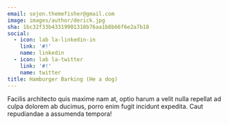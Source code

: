 ```yaml
---
email: sojon.themefisher@gmail.com
image: images/author/derick.jpg
sha: 1bc32f33b43319901318b76aa1b8b66f6e2a7b18
social:
  - icon: lab la-linkedin-in
    link: '#!'
    name: linkedin
  - icon: lab la-twitter
    link: '#!'
    name: twitter
title: Hamburger Barking (He a dog)
---
```

Facilis architecto quis maxime nam at, optio harum a velit nulla repellat ad culpa dolorem ab ducimus, porro enim fugit incidunt expedita. Caut repudiandae a assumenda tempora!
